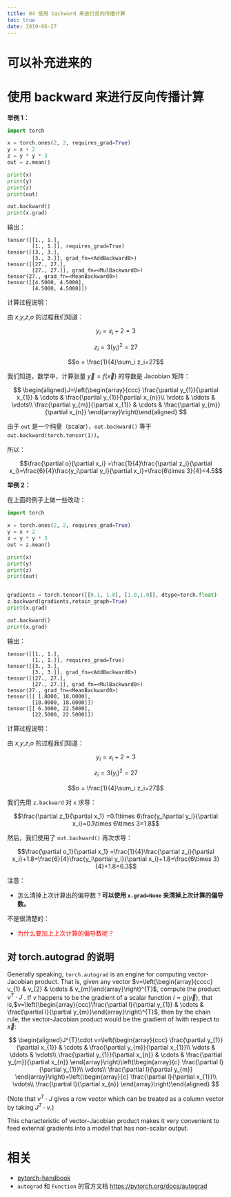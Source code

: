```yaml
---
title: 04 使用 backward 来进行反向传播计算
toc: true
date: 2019-06-27
---
```

# 可以补充进来的



# 使用 backward 来进行反向传播计算

**举例 1：**


```python
import torch

x = torch.ones(2, 2, requires_grad=True)
y = x + 2
z = y * y * 3
out = z.mean()

print(x)
print(y)
print(z)
print(out)

out.backward()
print(x.grad)
```

输出：

```
tensor([[1., 1.],
        [1., 1.]], requires_grad=True)
tensor([[3., 3.],
        [3., 3.]], grad_fn=<AddBackward0>)
tensor([[27., 27.],
        [27., 27.]], grad_fn=<MulBackward0>)
tensor(27., grad_fn=<MeanBackward0>)
tensor([[4.5000, 4.5000],
        [4.5000, 4.5000]])
```

计算过程说明：

由 $x$,$y$,$z$,$o$ 的过程我们知道：


$$y_i = x_i+2=3$$

$$z_i = 3(y_i)^2=27$$

$$o = \frac{1}{4}\sum_i z_i=27$$

我们知道，数学中，计算张量  $\vec{y}=f(\vec{x})$ 的导数是 Jacobian 矩阵：

$$
\begin{aligned}J=\left(\begin{array}{ccc}  \frac{\partial y_{1}}{\partial x_{1}} & \cdots & \frac{\partial y_{1}}{\partial x_{n}}\\  \vdots & \ddots & \vdots\\  \frac{\partial y_{m}}{\partial x_{1}} & \cdots & \frac{\partial y_{m}}{\partial x_{n}}  \end{array}\right)\end{aligned}
$$

由于 `out` 是一个纯量（scalar），`out.backward()` 等于 `out.backward(torch.tensor(1))`。

所以：

$$\frac{\partial o}{\partial x_i} =\frac{1}{4}\frac{\partial z_i}{\partial x_i}=\frac{6}{4}\frac{y_i\partial y_i}{\partial x_i}=\frac{6\times 3}{4}=4.5$$


**举例 2：**

在上面的例子上做一些改动：


```py
import torch

x = torch.ones(2, 2, requires_grad=True)
y = x + 2
z = y * y * 3
out = z.mean()

print(x)
print(y)
print(z)
print(out)


gradients = torch.tensor([[0.1, 1.0], [1.0,1.0]], dtype=torch.float)
z.backward(gradients,retain_graph=True)
print(x.grad)

out.backward()
print(x.grad)
```

输出：

```
tensor([[1., 1.],
        [1., 1.]], requires_grad=True)
tensor([[3., 3.],
        [3., 3.]], grad_fn=<AddBackward0>)
tensor([[27., 27.],
        [27., 27.]], grad_fn=<MulBackward0>)
tensor(27., grad_fn=<MeanBackward0>)
tensor([[ 1.8000, 18.0000],
        [18.0000, 18.0000]])
tensor([[ 6.3000, 22.5000],
        [22.5000, 22.5000]])
```


计算过程说明：

由 $x$,$y$,$z$,$o$ 的过程我们知道：


$$y_i = x_i+2=3$$

$$z_i = 3(y_i)^2=27$$

$$o = \frac{1}{4}\sum_i z_i=27$$

我们先用 `z.backward` 对 `x` 求导：

$$\frac{\partial z_1}{\partial x_1} =0.1\times 6\frac{y_i\partial y_i}{\partial x_i}=0.1\times 6\times 3=1.8$$

然后，我们使用了 `out.backward()` 再次求导：


$$\frac{\partial o_1}{\partial x_1} =\frac{1}{4}\frac{\partial z_i}{\partial x_i}+1.8=\frac{6}{4}\frac{y_i\partial y_i}{\partial x_i}+1.8=\frac{6\times 3}{4}+1.8=6.3$$


注意：

- 怎么清掉上次计算出的偏导数？**可以使用 `x.grad=None` 来清掉上次计算的偏导数。**

不是很清楚的：

- <span style="color:red;">为什么要加上上次计算的偏导数呢？</span>



## 对 torch.autograd 的说明


Generally speaking, `torch.autograd` is an engine for computing vector-Jacobian product. That is, given any vector $v=\left(\begin{array}{cccc} v_{1} & v_{2} & \cdots & v_{m}\end{array}\right)^{T}$, compute the product $v^{T}\cdot J$ . If $v$ happens to be the gradient of a scalar function $l=g\left(\vec{y}\right)$, that is,$v=\left(\begin{array}{ccc}\frac{\partial l}{\partial y_{1}} & \cdots & \frac{\partial l}{\partial y_{m}}\end{array}\right)^{T}$, then by the chain rule, the vector-Jacobian product would be the gradient of lwith respect to $\vec{x}$:


$$
\begin{aligned}J^{T}\cdot v=\left(\begin{array}{ccc}  \frac{\partial y_{1}}{\partial x_{1}} & \cdots & \frac{\partial y_{m}}{\partial x_{1}}\\  \vdots & \ddots & \vdots\\  \frac{\partial y_{1}}{\partial x_{n}} & \cdots & \frac{\partial y_{m}}{\partial x_{n}}  \end{array}\right)\left(\begin{array}{c}  \frac{\partial l}{\partial y_{1}}\\  \vdots\\  \frac{\partial l}{\partial y_{m}}  \end{array}\right)=\left(\begin{array}{c}  \frac{\partial l}{\partial x_{1}}\\  \vdots\\  \frac{\partial l}{\partial x_{n}}  \end{array}\right)\end{aligned}
$$

(Note that $v^{T}\cdot J$ gives a row vector which can be treated as a column vector by taking $J^{T}\cdot v$.)

This characteristic of vector-Jacobian product makes it very convenient to feed external gradients into a model that has non-scalar output.



# 相关

- [pytorch-handbook](https://github.com/zergtant/pytorch-handbook)
- `autograd` 和 `Function` 的官方文档 https://pytorch.org/docs/autograd
